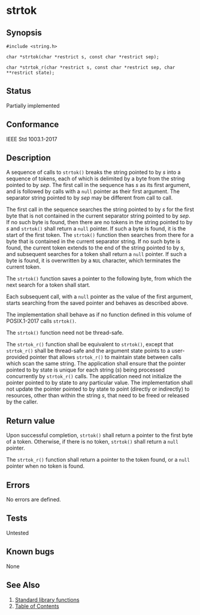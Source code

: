 # strtok

## Synopsis

`#include <string.h>`

`char *strtok(char *restrict s, const char *restrict sep);`

`char *strtok_r(char *restrict s, const char *restrict sep, char **restrict state);`

## Status

Partially implemented

## Conformance

IEEE Std 1003.1-2017

## Description

A sequence of calls to `strtok()` breaks the string pointed to by _s_ into a sequence of tokens, each of which is
delimited by a byte from the string pointed to by _sep_. The first call in the sequence has _s_ as its first argument,
and is followed by calls with a `null` pointer as their first argument. The separator string pointed to by _sep_ may be
different from call to call.

The first call in the sequence searches the string pointed to by _s_ for the first byte that is not contained in the
current separator string pointed to by _sep_. If no such byte is found, then there are no tokens in the string pointed
to by _s_ and `strtok()` shall return a `null` pointer. If such a byte is found, it is the start of the first token. The
`strtok()` function then searches from there for a byte that is contained in the current separator string. If no such
byte is found, the current token extends to the end of the string pointed to by _s_, and subsequent searches for a token
shall return a `null` pointer. If such a byte is found, it is overwritten by a `NUL` character, which terminates the
current token.

The `strtok()` function saves a pointer to the following byte, from which the next search for a token shall start.

Each subsequent call, with a `null` pointer as the value of the first argument, starts searching from the saved pointer
and behaves as described above.

The implementation shall behave as if no function defined in this volume of POSIX.1-2017 calls `strtok()`.

The
`strtok()` function need not be thread-safe.

The `strtok_r()` function shall be equivalent to `strtok()`, except that `strtok_r()` shall be thread-safe and the
argument state points to a user-provided pointer that allows `strtok_r()` to maintain state between calls which scan
the same string. The application shall ensure that the pointer pointed to by state is unique for each string (_s_)
being processed concurrently by `strtok_r()` calls. The application need not initialize the pointer pointed to by state
to any particular value. The implementation shall not update the pointer pointed to by state to point (directly or
indirectly) to resources, other than within the string _s_, that need to be freed or released by the caller.

## Return value

Upon successful completion, `strtok()` shall return a pointer to the first byte of a token. Otherwise, if there is no
token, `strtok()` shall return a `null` pointer.

The `strtok_r()` function shall return a pointer to the token found, or a `null` pointer when no token is found.

## Errors

No errors are defined.

## Tests

Untested

## Known bugs

None

## See Also

1. [Standard library functions](../functions.md)
2. [Table of Contents](../../../README.md)
